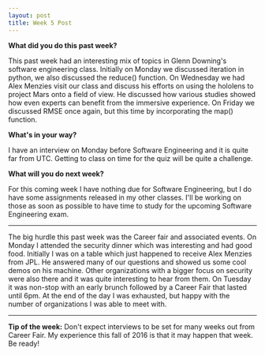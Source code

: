```yaml
---
layout: post
title: Week 5 Post
---
```





**What did you do this past week?**

This past week had an interesting mix of topics in Glenn Downing's software engineering class. Initially on Monday we discussed iteration in python, we also discussed the reduce() function. On Wednesday we had Alex Menzies visit our class and discuss his efforts on using the hololens to project Mars onto a field of view. He discussed how various studies showed how even experts can benefit from the immersive experience. On Friday we discussed RMSE once again, but this time by incorporating the map() function. 

**What's in your way?**

I have an interview on Monday before Software Engineering and it is quite far from UTC. Getting to class on time for the quiz will be quite a challenge. 

**What will you do next week?**

For this coming week I have nothing due for Software Engineering, but I do have some assignments released in my other classes. I'll be working on those as soon as possible to have time to study for the upcoming Software Engineering exam. 

***

The big hurdle this past week was the Career fair and associated events. On Monday I attended the security dinner which was interesting and had good food. Initially I was on a table which just happened to receive Alex Menzies from JPL. He answered many of our questions and showed us some cool demos on his machine. Other organizations with a bigger focus on security were also there and it was quite interesting to hear from them. On Tuesday it was non-stop with an early brunch followed by a Career Fair that lasted until 6pm. At the end of the day I was exhausted, but happy with the number of organizations I was able to meet with.

***

**Tip of the week:**
Don't expect interviews to be set for many weeks out from Career Fair. My experience this fall of 2016 is that it may happen that week. Be ready!
